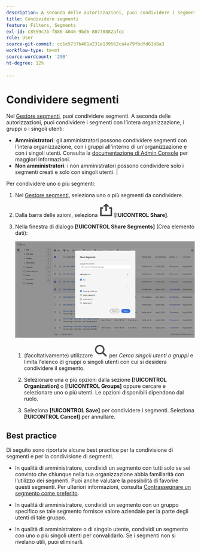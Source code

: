 ```yaml
---
description: A seconda delle autorizzazioni, puoi condividere i segmenti con l’intera organizzazione, i gruppi o i singoli utenti.
title: Condividere segmenti
feature: Filters, Segments
exl-id: c8559c7b-f886-4046-9bd6-80778882afcc
role: User
source-git-commit: cc1e5737b481a231e139562ca4a79fbdfd61d8a3
workflow-type: tm+mt
source-wordcount: '290'
ht-degree: 12%

---
```


# Condividere segmenti

Nel [Gestore segmenti](manage-filters.md), puoi condividere segmenti. A seconda delle autorizzazioni, puoi condividere i segmenti con l’intera organizzazione, i gruppi o i singoli utenti:

* **Amministratori**: gli amministratori possono condividere segmenti con l&#39;intera organizzazione, con i gruppi all&#39;interno di un&#39;organizzazione e con i singoli utenti. Consulta la [documentazione di Admin Console](https://helpx.adobe.com/it/enterprise/using/manage-products.html) per maggiori informazioni.
* **Non amministratori**: i non amministratori possono condividere solo i segmenti creati e solo con singoli utenti. |

Per condividere uno o più segmenti:

1. Nel [Gestore segmenti](manage-filters.md), seleziona uno o più segmenti da condividere.
1. Dalla barra delle azioni, seleziona ![Condividi](/help/assets/icons/ShareAlt.svg) **[!UICONTROL Share]**.
1. Nella finestra di dialogo **[!UICONTROL Share Segments]** (Crea elemento dati):

   ![Finestra di dialogo Condividi segmento](assets/share-filter-dialog.png)

   1. (facoltativamente) utilizzare ![Cerca](/help/assets/icons/Search.svg) per *Cerca singoli utenti o gruppi* e limita l&#39;elenco di gruppi o singoli utenti con cui si desidera condividere il segmento.

   1. Selezionare una o più opzioni dalla sezione **[!UICONTROL Organization]** o **[!UICONTROL Groups]** oppure cercare e selezionare uno o più utenti. Le opzioni disponibili dipendono dal ruolo.

   1. Seleziona **[!UICONTROL Save]** per condividere i segmenti. Seleziona **[!UICONTROL Cancel]** per annullare.

## Best practice

Di seguito sono riportate alcune best practice per la condivisione di segmenti e per la condivisione di segmenti.

* In qualità di amministratore, condividi un segmento con tutti solo se sei convinto che chiunque nella tua organizzazione abbia familiarità con l’utilizzo dei segmenti. Puoi anche valutare la possibilità di favorire questi segmenti. Per ulteriori informazioni, consulta [Contrassegnare un segmento come preferito](filters-favorite.md).

* In qualità di amministratore, condividi un segmento con un gruppo specifico se tale segmento fornisce valore aziendale per la parte degli utenti di tale gruppo.

* In qualità di amministratore o di singolo utente, condividi un segmento con uno o più singoli utenti per convalidarlo. Se i segmenti non si rivelano utili, puoi eliminarli.
